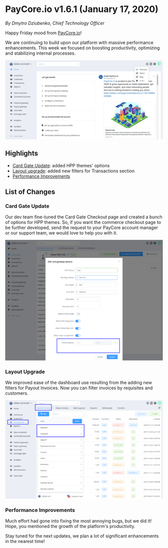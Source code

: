 # **PayCore.io v1.6.1 (January 17, 2020)**

*By Dmytro Dziubenko, Chief Technology Officer*

Happy Friday mood from [PayCore.io](https://paycore.io/)!

We are continuing to build upon our platform with massive performance enhancements. This week we focused on boosting productivity, optimizing and stabilizing internal processes.

![Dashboard 1.6.1](images/v1.6.1/dashboard.png)

## Highlights

* [Card Gate Update](#card-gate-update): added HPP themes' options
* [Layout upgrade](#layout-upgrade): added new filters for Transactions section
* [Performance Improvements](#performance-improvements)

## List of Changes

### Card Gate Update

Our dev team fine-tuned the Card Gate Checkout page and created a bunch of options for HPP themes. So, if you want the commerce checkout page to be further developed, send the request to your PayCore account manager or our support team, we would love to help you with it.

![Theme options](images/v1.6.1/theme-options.png)

### Layout Upgrade

We improved ease of the dashboard use resulting from the adding new filters for Payout Invoices. Now you can filter invoices by requisites and customers.

![Filters for Invoices](images/v1.6.1/filters.png)

<!--
### New Integrations

| Provider | Name  | New features |
|:-:|:-:|:-:|
| <img src="https://static.openfintech.io/payment_providers/cypix/logo.svg?w=70" width="70px"> | [Cypix](/connectors/cypix/) | H2H Merchant Account connection |
| <img src="/connectors/hashconnect/images/icon.png" width="25px"> | [Hashconnect](/connectors/hashconnect/) | H2H Merchant Account connection |
| <img src="https://static.openfintech.io/payment_providers/muchbetter/logo.svg?w=70" width="70px"> | [MuchBetter](/connectors/muchbetter/) | Payments & Payouts |
-->

### Performance Improvements

Much effort had gone into fixing the most annoying bugs, but we did it! Hope, you mentioned the growth of the platform's productivity.

Stay tuned for the next updates, we plan a lot of significant enhancements in the nearest time!
